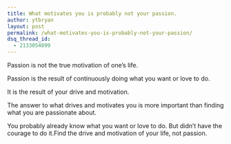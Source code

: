 ```yaml
---
title: What motivates you is probably not your passion.
author: ytbryan
layout: post
permalink: /what-motivates-you-is-probably-not-your-passion/
dsq_thread_id:
  - 2133054899
---
```

Passion is not the true motivation of one’s life.

Passion is the result of continuously doing what you want or love to do.

It is the result of your drive and motivation.

The answer to what drives and motivates you is more important than finding what you are passionate about.

You probably already know what you want or love to do. But didn’t have the courage to do it.Find the drive and motivation of your life, not passion.